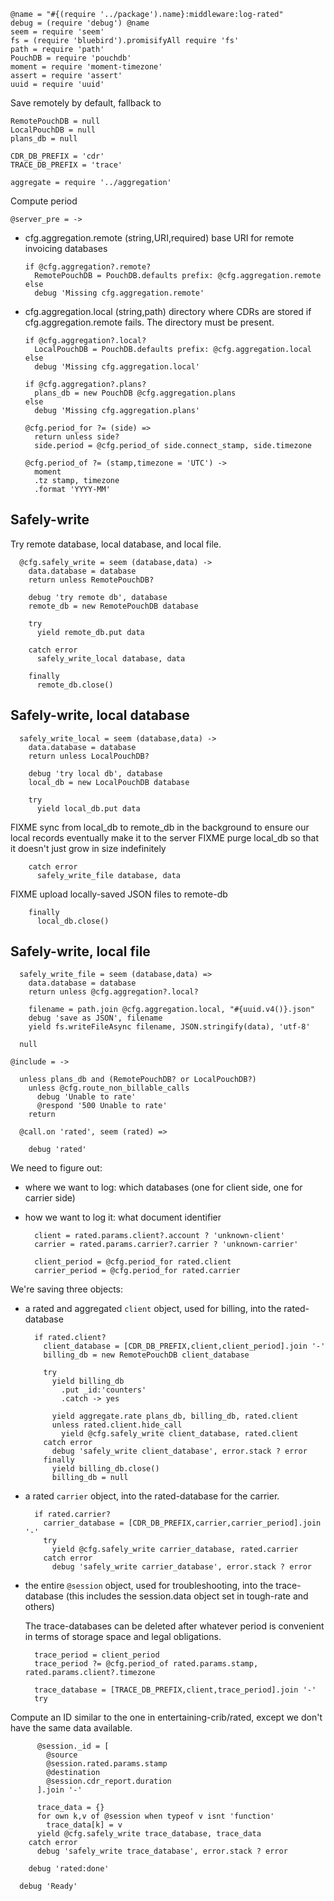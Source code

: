     @name = "#{(require '../package').name}:middleware:log-rated"
    debug = (require 'debug') @name
    seem = require 'seem'
    fs = (require 'bluebird').promisifyAll require 'fs'
    path = require 'path'
    PouchDB = require 'pouchdb'
    moment = require 'moment-timezone'
    assert = require 'assert'
    uuid = require 'uuid'

Save remotely by default, fallback to

    RemotePouchDB = null
    LocalPouchDB = null
    plans_db = null

    CDR_DB_PREFIX = 'cdr'
    TRACE_DB_PREFIX = 'trace'

    aggregate = require '../aggregation'

Compute period

    @server_pre = ->

* cfg.aggregation.remote (string,URI,required) base URI for remote invoicing databases

      if @cfg.aggregation?.remote?
        RemotePouchDB = PouchDB.defaults prefix: @cfg.aggregation.remote
      else
        debug 'Missing cfg.aggregation.remote'

* cfg.aggregation.local (string,path) directory where CDRs are stored if cfg.aggregation.remote fails. The directory must be present.

      if @cfg.aggregation?.local?
        LocalPouchDB = PouchDB.defaults prefix: @cfg.aggregation.local
      else
        debug 'Missing cfg.aggregation.local'

      if @cfg.aggregation?.plans?
        plans_db = new PouchDB @cfg.aggregation.plans
      else
        debug 'Missing cfg.aggregation.plans'

      @cfg.period_for ?= (side) =>
        return unless side?
        side.period = @cfg.period_of side.connect_stamp, side.timezone

      @cfg.period_of ?= (stamp,timezone = 'UTC') ->
        moment
        .tz stamp, timezone
        .format 'YYYY-MM'

Safely-write
------------

Try remote database, local database, and local file.

      @cfg.safely_write = seem (database,data) ->
        data.database = database
        return unless RemotePouchDB?

        debug 'try remote db', database
        remote_db = new RemotePouchDB database

        try
          yield remote_db.put data

        catch error
          safely_write_local database, data

        finally
          remote_db.close()

Safely-write, local database
----------------------------

      safely_write_local = seem (database,data) ->
        data.database = database
        return unless LocalPouchDB?

        debug 'try local db', database
        local_db = new LocalPouchDB database

        try
          yield local_db.put data

FIXME sync from local_db to remote_db in the background to ensure our local records eventually make it to the server
FIXME purge local_db so that it doesn't just grow in size indefinitely

        catch error
          safely_write_file database, data

FIXME upload locally-saved JSON files to remote-db

        finally
          local_db.close()

Safely-write, local file
------------------------

      safely_write_file = seem (database,data) =>
        data.database = database
        return unless @cfg.aggregation?.local?

        filename = path.join @cfg.aggregation.local, "#{uuid.v4()}.json"
        debug 'save as JSON', filename
        yield fs.writeFileAsync filename, JSON.stringify(data), 'utf-8'

      null

    @include = ->

      unless plans_db and (RemotePouchDB? or LocalPouchDB?)
        unless @cfg.route_non_billable_calls
          debug 'Unable to rate'
          @respond '500 Unable to rate'
        return

      @call.on 'rated', seem (rated) =>

        debug 'rated'

We need to figure out:
- where we want to log: which databases (one for client side, one for carrier side)
- how we want to log it: what document identifier

        client = rated.params.client?.account ? 'unknown-client'
        carrier = rated.params.carrier?.carrier ? 'unknown-carrier'

        client_period = @cfg.period_for rated.client
        carrier_period = @cfg.period_for rated.carrier

We're saving three objects:

- a rated and aggregated `client` object, used for billing, into the rated-database

        if rated.client?
          client_database = [CDR_DB_PREFIX,client,client_period].join '-'
          billing_db = new RemotePouchDB client_database

          try
            yield billing_db
              .put _id:'counters'
              .catch -> yes

            yield aggregate.rate plans_db, billing_db, rated.client
            unless rated.client.hide_call
              yield @cfg.safely_write client_database, rated.client
          catch error
            debug 'safely_write client_database', error.stack ? error
          finally
            yield billing_db.close()
            billing_db = null

- a rated `carrier` object, into the rated-database for the carrier.

        if rated.carrier?
          carrier_database = [CDR_DB_PREFIX,carrier,carrier_period].join '-'
          try
            yield @cfg.safely_write carrier_database, rated.carrier
          catch error
            debug 'safely_write carrier_database', error.stack ? error

- the entire `@session` object, used for troubleshooting, into the trace-database
  (this includes the session.data object set in tough-rate and others)

  The trace-databases can be deleted after whatever period is convenient in terms
  of storage space and legal obligations.

        trace_period = client_period
        trace_period ?= @cfg.period_of rated.params.stamp, rated.params.client?.timezone

        trace_database = [TRACE_DB_PREFIX,client,trace_period].join '-'
        try

Compute an ID similar to the one in entertaining-crib/rated,
except we don't have the same data available.

          @session._id = [
            @source
            @session.rated.params.stamp
            @destination
            @session.cdr_report.duration
          ].join '-'

          trace_data = {}
          for own k,v of @session when typeof v isnt 'function'
            trace_data[k] = v
          yield @cfg.safely_write trace_database, trace_data
        catch error
          debug 'safely_write trace_database', error.stack ? error

        debug 'rated:done'

      debug 'Ready'
